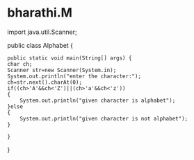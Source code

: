 # bharathi.M
import java.util.Scanner;


public class Alphabet {

	public static void main(String[] args) {
    char ch;
    Scanner str=new Scanner(System.in);
    System.out.println("enter the character:");
    ch=str.next().charAt(0);
    if((ch>'A'&&ch<'Z')||(ch>'a'&&ch<'z'))
    {
    	System.out.println("given character is alphabet");
    }else
    {
    	System.out.println("given character is not alphabet");
    }

	}

}
